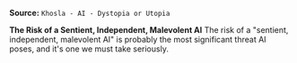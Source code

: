**Source:** `Khosla - AI - Dystopia or Utopia`

**The Risk of a Sentient, Independent, Malevolent AI**
The risk of a "sentient, independent, malevolent AI" is probably the most significant threat AI poses, and it's one we must take seriously.
